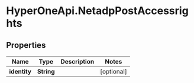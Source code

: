 # HyperOneApi.NetadpPostAccessrights

## Properties
Name | Type | Description | Notes
------------ | ------------- | ------------- | -------------
**identity** | **String** |  | [optional] 


